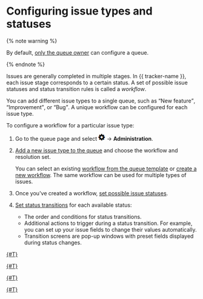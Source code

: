 # Configuring issue types and statuses

{% note warning %}

By default, [only the queue owner](queue-access.md) can configure a queue.

{% endnote %}

Issues are generally completed in multiple stages. In {{ tracker-name }}, each issue stage corresponds to a certain status. A set of possible issue statuses and status transition rules is called a _workflow_.

You can add different issue types to a single queue, such as <q>New feature</q>, <q>Improvement</q>, or <q>Bug</q>. A unique workflow can be configured for each issue type.

To configure a workflow for a particular issue type:

1. Go to the queue page and select ![](../../_assets/tracker/icon-settings.png) → **Administration**.

1. [Add a new issue type to the queue](add-ticket-type.md) and choose the workflow and resolution set.

   You can select an existing [workflow from the queue template](workflows.md) or [create a new workflow](add-workflow.md). The same workflow can be used for multiple types of issues.

1. Once you've created a workflow, [set possible issue statuses](workflow-status-edit.md).

1. [Set status transitions](workflow-action-edit.md) for each available status:
    - The order and conditions for status transitions.
    - Additional actions to trigger during a status transition. For example, you can set up your issue fields to change their values automatically.
    - Transition screens are pop-up windows with preset fields displayed during status changes.

[{#T}](add-ticket-type.md)

[{#T}](add-workflow.md)

[{#T}](workflow-status-edit.md)

[{#T}](workflow-action-edit.md)

